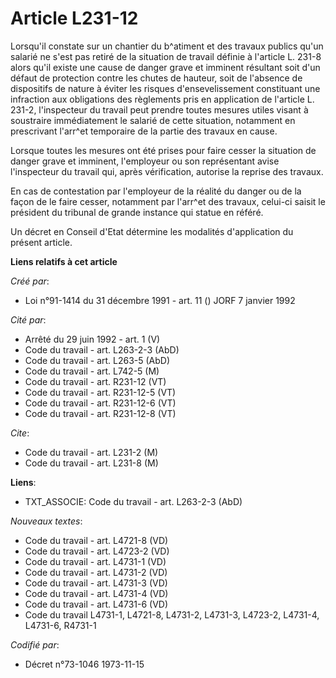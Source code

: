 # Article L231-12

Lorsqu'il constate sur un chantier du b^atiment et des travaux publics qu'un salarié ne s'est pas retiré de la situation de
travail définie à l'article L. 231-8 alors qu'il existe une cause de danger grave et imminent résultant soit d'un défaut de
protection contre les chutes de hauteur, soit de l'absence de dispositifs de nature à éviter les risques d'ensevelissement
constituant une infraction aux obligations des règlements pris en application de l'article L. 231-2, l'inspecteur du travail
peut prendre toutes mesures utiles visant à soustraire immédiatement le salarié de cette situation, notamment en prescrivant
l'arr^et temporaire de la partie des travaux en cause.

Lorsque toutes les mesures ont été prises pour faire cesser la situation de danger grave et imminent, l'employeur ou son
représentant avise l'inspecteur du travail qui, après vérification, autorise la reprise des travaux.

En cas de contestation par l'employeur de la réalité du danger ou de la façon de le faire cesser, notamment par l'arr^et des
travaux, celui-ci saisit le président du tribunal de grande instance qui statue en référé.

Un décret en Conseil d'Etat détermine les modalités d'application du présent article.

**Liens relatifs à cet article**

_Créé par_:

  - Loi n°91-1414 du 31 décembre 1991 - art. 11 () JORF 7 janvier 1992

_Cité par_:

  - Arrêté du 29 juin 1992 - art. 1 (V)
  - Code du travail - art. L263-2-3 (AbD)
  - Code du travail - art. L263-5 (AbD)
  - Code du travail - art. L742-5 (M)
  - Code du travail - art. R231-12 (VT)
  - Code du travail - art. R231-12-5 (VT)
  - Code du travail - art. R231-12-6 (VT)
  - Code du travail - art. R231-12-8 (VT)

_Cite_:

  - Code du travail - art. L231-2 (M)
  - Code du travail - art. L231-8 (M)

**Liens**:

  - TXT_ASSOCIE: Code du travail - art. L263-2-3 (AbD)

_Nouveaux textes_:

  - Code du travail - art. L4721-8 (VD)
  - Code du travail - art. L4723-2 (VD)
  - Code du travail - art. L4731-1 (VD)
  - Code du travail - art. L4731-2 (VD)
  - Code du travail - art. L4731-3 (VD)
  - Code du travail - art. L4731-4 (VD)
  - Code du travail - art. L4731-6 (VD)
  - Code du travail L4731-1, L4721-8, L4731-2, L4731-3, L4723-2, L4731-4, L4731-6, R4731-1

_Codifié par_:

  - Décret n°73-1046 1973-11-15
